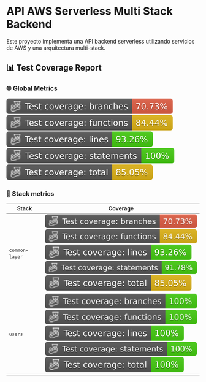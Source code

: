 # API AWS Serverless Multi Stack Backend

Este proyecto implementa una API backend serverless utilizando servicios de AWS y una arquitectura multi-stack.

## 📊 Test Coverage Report

### 🌐 Global Metrics

![Branches](./badges/coverage-branches.svg) ![Functions](./badges/coverage-functions.svg) ![Lines](./badges/coverage-lines.svg) ![Statements](./badges/coverage-statements.svg) ![Total](./badges/coverage-total.svg)

### 🔀 Stack metrics

| Stack | Coverage |
|-----|--------|
| `common-layer` | ![Branches](./badges/common-layer/coverage-branches.svg) <br/> ![Functions](./badges/common-layer/coverage-functions.svg) <br/> ![Lines](./badges/common-layer/coverage-lines.svg) <br/> ![Statements](./badges/common-layer/coverage-statements.svg) <br/> ![Total](./badges/common-layer/coverage-total.svg) |
| `users` | ![Branches](./badges/users/coverage-branches.svg) <br/> ![Functions](./badges/users/coverage-functions.svg) <br/> ![Lines](./badges/users/coverage-lines.svg) <br/> ![Statements](./badges/users/coverage-statements.svg) <br/> ![Total](./badges/users/coverage-total.svg) |
